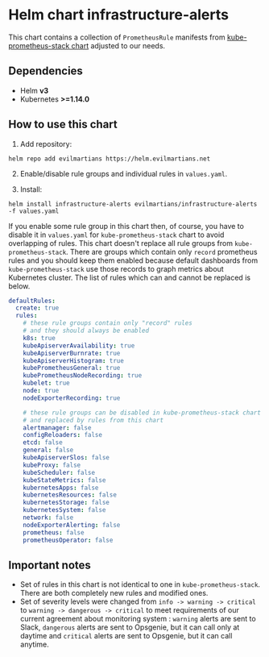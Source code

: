 # Helm chart infrastructure-alerts

This chart contains a collection of `PrometheusRule` manifests from [kube-prometheus-stack chart](https://github.com/prometheus-community/helm-charts/tree/main/charts/kube-prometheus-stack) adjusted to our needs.

## Dependencies

* Helm **v3**
* Kubernetes **>=1.14.0**

## How to use this chart

1. Add repository:

```shell
helm repo add evilmartians https://helm.evilmartians.net
```

2. Enable/disable rule groups and individual rules in `values.yaml`.

3. Install:

```shell
helm install infrastructure-alerts evilmartians/infrastructure-alerts -f values.yaml
```

If you enable some rule group in this chart then, of course, you have to disable it in `values.yaml` for `kube-prometheus-stack` chart to avoid overlapping of rules. This chart doesn't replace all rule groups from `kube-prometheus-stack`. There are groups which contain only `record` prometheus rules and you should keep them enabled because default dashboards from `kube-prometheus-stack` use those records to graph metrics about Kubernetes cluster. The list of rules which can and cannot be replaced is below.

```yaml
defaultRules:
  create: true
  rules:
    # these rule groups contain only "record" rules
    # and they should always be enabled
    k8s: true
    kubeApiserverAvailability: true
    kubeApiserverBurnrate: true
    kubeApiserverHistogram: true
    kubePrometheusGeneral: true
    kubePrometheusNodeRecording: true
    kubelet: true
    node: true
    nodeExporterRecording: true

    # these rule groups can be disabled in kube-prometheus-stack chart
    # and replaced by rules from this chart
    alertmanager: false
    configReloaders: false
    etcd: false
    general: false
    kubeApiserverSlos: false
    kubeProxy: false
    kubeScheduler: false
    kubeStateMetrics: false
    kubernetesApps: false
    kubernetesResources: false
    kubernetesStorage: false
    kubernetesSystem: false
    network: false
    nodeExporterAlerting: false
    prometheus: false
    prometheusOperator: false
```

## Important notes
- Set of rules in this chart is not identical to one in `kube-prometheus-stack`. There are both completely new rules and modified ones.
- Set of severity levels were changed from `info -> warning -> critical` to `warning -> dangerous -> critical` to meet requirements of our current agreement about monitoring system : `warning` alerts are sent to Slack, `dangerous` alerts are sent to Opsgenie, but it can call only at daytime and `critical` alerts are sent to Opsgenie, but it can call anytime.
